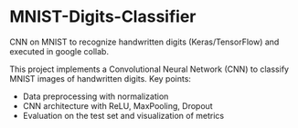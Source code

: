 # MNIST-Digits-Classifier
CNN on MNIST to recognize handwritten digits (Keras/TensorFlow) and executed in google collab.

This project implements a Convolutional Neural Network (CNN) to classify MNIST images of handwritten digits.
Key points:
- Data preprocessing with normalization
- CNN architecture with ReLU, MaxPooling, Dropout
- Evaluation on the test set and visualization of metrics

  
